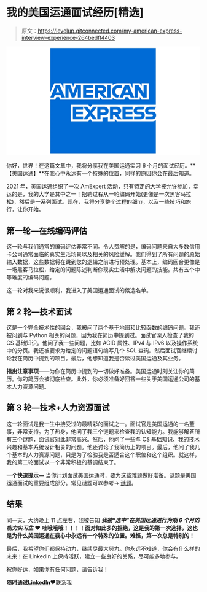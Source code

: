 # 我的美国运通面试经历[精选]

> 原文：<https://levelup.gitconnected.com/my-american-express-interview-experience-264bedff4403>

![](img/9651a658aa8b40b069c657f02b238548.png)

你好，世界！在这篇文章中，我将分享我在美国运通实习 6 个月的面试经历。**【美国运通】**在我心中永远有一个特殊的位置，同样的原因你会在最后知道。

2021 年，美国运通组织了一次 AmExpert 活动，只有特定的大学被允许参加，幸运的是，我的大学是其中之一！招聘过程从一轮编码开始(更像是一次黑客马拉松)，然后是一系列面试。现在，我将分享整个过程的细节，以及一些技巧和旅行，让你开始。

## 第一轮—在线编码评估

这一轮与我们通常的编码评估非常不同。令人费解的是，编码问题来自大多数信用卡公司通常面临的真实生活场景以及相关的风险缓解。我们得到了所有问题的原始输入数据，这些数据将在跳到您的逻辑之前进行预处理。基本上，编码回合更像是一场黑客马拉松，给定的问题陈述判断你现实生活中解决问题的技能。共有五个中等难度的编码问题。

这一轮对我来说很顺利，我进入了美国运通面试的候选名单。

## 第 2 轮—技术面试

这是一个完全技术性的回合，我被问了两个基于地图和比较函数的编码问题。我还被问到与 Python 相关的问题，因为我在简历中提到过。面试官深入检查了我的 CS 基础知识。他问了我一些问题，比如 ACID 属性、IPv4 与 IPv6 以及操作系统中的分页。我还被要求为给定的问题语句编写几个 SQL 查询。然后面试官继续讨论我在简历中提到的项目。最后，他想知道我是否读过美国运通及其业务。

**指出注意事项**——为你在简历中提到的一切做好准备。美国运通时刻关注你的简历。你的简历会被彻底检查。此外，你必须准备好回答一些关于美国运通公司的基本人力资源问题。

## 第 3 轮—技术+人力资源面试

这一轮面试是我一生中接受过的最精彩的面试之一。面试官是美国运通的一名董事，非常支持。为了热身，他问了我三个谜题来检查我的认知能力。我能够解答所有三个谜题，面试官对此非常高兴。然后，他问了一些与 CS 基础知识、我的技术兴趣和基本系统设计相关的问题。他还讨论了我简历上的项目。最后，他问了我几个基本的人力资源问题，只是为了检验我是否适合这个职位和这个组织。就这样，我的第二轮面试以一个非常积极的基调结束了。

**一个快速提示—** 当你计划面试美国运通时，要为这些难题做好准备。谜题是美国运通面试的重要组成部分。常见谜题可以参考→ [谜题](https://www.geeksforgeeks.org/puzzles/)。

## 结果

同一天，大约晚上 11 点左右，我被告知 ***我被“选中”在美国运通进行为期 6 个月的能力实习生*** ❤️ **哇哦哦哦！！！！面对如此多的拒绝，这是我的第一次选择，这也是为什么美国运通在我心中永远有一个特殊的位置。难怪，第一次总是特别的！**

最后，我希望你们都保持动力，继续尽最大努力。你永远不知道，你会有什么样的未来！在 LinkedIn 上保持活跃，建立一些良好的关系，尽可能多地参与。

祝你好运，如果你有任何问题，请告诉我！

**随时通过**[**LinkedIn**](https://www.linkedin.com/in/taniya-gupta-675645180/)❤️联系我